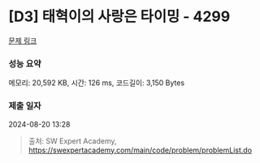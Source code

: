 # [D3] 태혁이의 사랑은 타이밍 - 4299 

[문제 링크](https://swexpertacademy.com/main/code/problem/problemDetail.do?contestProbId=AWLv6mx6htoDFAVV) 

### 성능 요약

메모리: 20,592 KB, 시간: 126 ms, 코드길이: 3,150 Bytes

### 제출 일자

2024-08-20 13:28



> 출처: SW Expert Academy, https://swexpertacademy.com/main/code/problem/problemList.do